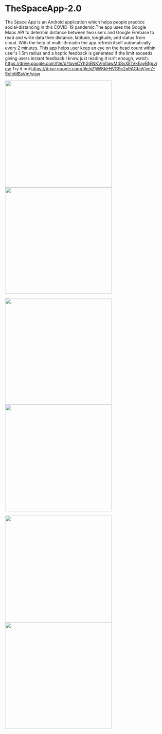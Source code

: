 # TheSpaceApp-2.0
The Space App is an Android application which helps people practice social-distancing in this COVID-19 pandemic.The app uses the Google Maps API to determin distance between two users and Google Firebase to read and write data their distance, latitude, longitude, and status from cloud. With the help of multi-threadin the app refresh itself automatically every 2 minutes. This app helps user keep an eye on the head count within user's 1.5m radius and a haptic feedback is generated if the limit exceeds giving users instant feedback.I know just reading it isn't enough, watch: https://drive.google.com/file/d/1oveCYhGiENKVm1IawM4SvXE1VkEayBfg/view
Try it out:https://drive.google.com/file/d/1jWKkFHVG9c2p9AGbhVlyeZ-9oIbMBsVm/view

<img src="Screenshots/Screenshot_1591769339.png" width="350">    <img src="Screenshots/Screenshot_1591769383.png" width="350">

<img src="Screenshots/Screenshot_1591769390.png" width="350">    <img src="Screenshots/Screenshot_1591769394.png" width="350">

<img src="Screenshots/Screenshot_1591769404.png" width="350">    <img src="Screenshots/Screenshot_1591769430.png" width="350">

